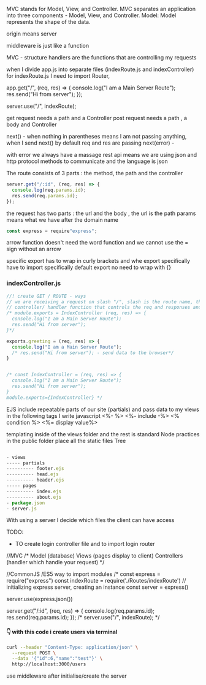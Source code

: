 MVC stands for Model, View, and Controller. MVC separates an application into three components - Model, View, and Controller. Model: Model represents the shape of the data.

origin means server 

middleware is just like a function 

MVC - structure
handlers are the functions that are controlling my requests

when I divide app.js into separate files (indexRoute.js and indexController)
for indexRoute.js I need to import Router,


app.get("/", (req, res) => {
  console.log("I am a Main Server Route");
  res.send("Hi from server");
});

server.use("/", indexRoute);

get request needs a path and a Controller
post request needs a path , a body and Controller


next() - when nothing in parentheses means I am not passing anything, when I send next() by default req and res are passing 
next(error) -

with error we always have a massage 
rest api means we are using json and http protocol methods to communicate and the language is json

The route consists of 3 parts : the method, the path and the controller

```js
server.get("/:id", (req, res) => {
  console.log(req.params.id);
  res.send(req.params.id);
});
```
the request has two parts : the url and the body ,
the url is the path 
params means what we have after the domain name


```js
const express = require"express";

```

arrow function doesn't need the word function and we cannot use the = sign without an arrow 

specific export has to wrap in curly brackets and
whe export specifically have to import specifically
default export no need to wrap with {}


### indexController.js
```js
//! create GET / ROUTE - ways
// we are receiving a request on slash "/", slash is the route name, the second is the function, which is called controller,
// controller/ handler function that controls the req and responses and it takes two arguments
/* module.exports = IndexController (req, res) => {
  console.log("I am a Main Server Route");
  res.send("Hi from server");
}*/

exports.greeting = (req, res) => {
  console.log("I am a Main Server Route");
  /* res.send("Hi from server"); - send data to the browser*/
}


/* const IndexController = (req, res) => {
  console.log("I am a Main Server Route");
  res.send("Hi from server");
}
module.exports={IndexController} */

```
EJS
include repeatable parts of our site (partials) and pass data to my views
in the following tags I write javascript <%- %>
<%- include -%>
<% condition %>
<%= display value%>

<!-- <h1>Hi, <%=name %></h1> -->

templating inside of the views folder and the rest is standard Node practices
in the public folder place all the static files
Tree 

```js

- views
----- partials
---------- footer.ejs
---------- head.ejs
---------- header.ejs
----- pages
---------- index.ejs
---------- about.ejs
- package.json
- server.js

```

With using a server I decide which files the client can have access 

TODO: 
- TO create login controller file and to import login router 

//MVC
/* Model (database)
Views (pages display to client)
Controllers (handler which handle your request) */




//CommonJS /ES5 way to import modules 
/* const express = require("express")
const indexRoute = require('./Routes/indexRoute')
// initializing express server, creating an instance
const server = express()

server.use(express.json())

server.get("/:id", (req, res) => {
  console.log(req.params.id);
  res.send(req.params.id);
});
/* server.use("/", indexRoute); */

#### 👇 with this code i create users via terminal
```bash
curl --header "Content-Type: application/json" \
  --request POST \
  --data '{"id":6,"name":"test"}' \
  http://localhost:3000/users  

  ```  
use middleware after initialise/create the server